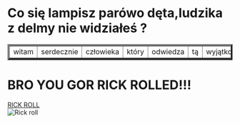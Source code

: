 
<html lang="en">
<head>
    <meta author name="Bartosz Chmielewski">
    <meta charset="UTF-8">
    <meta name="viewport" content="width=device-width, initial-scale=1.0">
    <title>Tworzenie tabeli</title>
<script>
alert("Witam")
</script>
</head>
<body>
    <h1>Co się lampisz parówo dęta,ludzika z delmy nie widziałeś ?</h1>
    <table border="4">
<tr>
<td>witam</td>
<td>serdecznie</td>
<td>człowieka</td>
    <td>który</td>
    <td>odwiedza</td>
    <td>tą</td>
    <td>wyjątkowo</td>
    <td>dziwną</td>
    <td>stronę</td>
</tr>
   </table>
    <h1>BRO YOU GOR RICK ROLLED!!!</h1>
    <a href="https://www.youtube.com/watch?v=dQw4w9WgXcQ&t=1s" target="_blank">RICK ROLL</a><br>
    <img src="https://deliveroo.engineering/images/posts/how-to-un-rickroll-yourself/rick_roll.jpg" alt="Rick roll">
</body>
</html>
